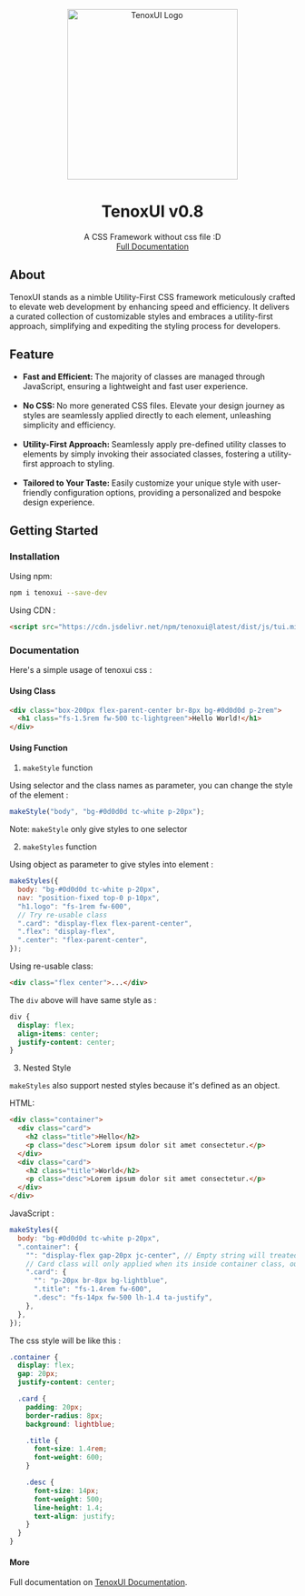 <p align="center">
<a href="https://tenoxui.web.app/">
<img src="https://tenoxui.web.app/img/tenoxui.svg" alt="TenoxUI Logo" width='300' height='300'
 >
</a>
</p>
<h1 align="center">TenoxUI v0.8</h1>
<p align="center">
A CSS Framework without css file :D
<br>
<a href="https://tenoxui.web.app/docs/start">Full Documentation</a>
</p>

<h2>About</h2>
<p>
TenoxUI stands as a nimble Utility-First CSS framework meticulously crafted to elevate web development by enhancing speed and efficiency. It delivers a curated collection of customizable styles and embraces a utility-first approach, simplifying and expediting the styling process for developers.
</p>

<h2>Feature</h2>

<ul>
  <li>
    <strong> Fast and Efficient: </strong> The majority of classes are managed
    through JavaScript, ensuring a lightweight and fast user experience.
  </li>
  <br />
  <li>
    <strong> No CSS: </strong> No more generated CSS files. Elevate your design
    journey as styles are seamlessly applied directly to each element,
    unleashing simplicity and efficiency.
  </li>
  <br />
  <li>
    <strong> Utility-First Approach: </strong> Seamlessly apply pre-defined
    utility classes to elements by simply invoking their associated classes,
    fostering a utility-first approach to styling.
  </li>
  <br />
  <li>
    <strong> Tailored to Your Taste: </strong> Easily customize your unique
    style with user-friendly configuration options, providing a personalized and
    bespoke design experience.
  </li>
</ul>

<h2>Getting Started</h2>

<h3>Installation</h3>

Using npm:

```bash
npm i tenoxui --save-dev
```

Using CDN :

```html
<script src="https://cdn.jsdelivr.net/npm/tenoxui@latest/dist/js/tui.min.js"></script>
```

<h3>Documentation</h3>

Here's a simple usage of tenoxui css :

<h4>Using Class</h4>

```html
<div class="box-200px flex-parent-center br-8px bg-#0d0d0d p-2rem">
  <h1 class="fs-1.5rem fw-500 tc-lightgreen">Hello World!</h1>
</div>
```

<h4>Using Function</h4>

1. `makeStyle` function

Using selector and the class names as parameter, you can change the style of the element :

```js
makeStyle("body", "bg-#0d0d0d tc-white p-20px");
```

Note: `makeStyle` only give styles to one selector

2. `makeStyles` function

Using object as parameter to give styles into element :

```js
makeStyles({
  body: "bg-#0d0d0d tc-white p-20px",
  nav: "position-fixed top-0 p-10px",
  "h1.logo": "fs-1rem fw-600",
  // Try re-usable class
  ".card": "display-flex flex-parent-center",
  ".flex": "display-flex",
  ".center": "flex-parent-center",
});
```

Using re-usable class:

```html
<div class="flex center">...</div>
```

The `div` above will have same style as :

```css
div {
  display: flex;
  align-items: center;
  justify-content: center;
}
```

3. Nested Style

`makeStyles` also support nested styles because it's defined as an object.

HTML:

```html
<div class="container">
  <div class="card">
    <h2 class="title">Hello</h2>
    <p class="desc">Lorem ipsum dolor sit amet consectetur.</p>
  </div>
  <div class="card">
    <h2 class="title">World</h2>
    <p class="desc">Lorem ipsum dolor sit amet consectetur.</p>
  </div>
</div>
```

JavaScript :

```js
makeStyles({
  body: "bg-#0d0d0d tc-white p-20px",
  ".container": {
    "": "display-flex gap-20px jc-center", // Empty string will treated as parent's style
    // Card class will only applied when its inside container class, outside it will not styled
    ".card": {
      "": "p-20px br-8px bg-lightblue",
      ".title": "fs-1.4rem fw-600",
      ".desc": "fs-14px fw-500 lh-1.4 ta-justify",
    },
  },
});
```

The css style will be like this :

```css
.container {
  display: flex;
  gap: 20px;
  justify-content: center;

  .card {
    padding: 20px;
    border-radius: 8px;
    background: lightblue;

    .title {
      font-size: 1.4rem;
      font-weight: 600;
    }

    .desc {
      font-size: 14px;
      font-weight: 500;
      line-height: 1.4;
      text-align: justify;
    }
  }
}
```

<h4>More</h4>

Full documentation on [TenoxUI Documentation](https://tenoxui.web.app).
